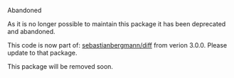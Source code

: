 Abandoned

As it is no longer possible to maintain this package it has been deprecated and abandoned.

This code is now part of: [sebastianbergmann/diff](https://github.com/sebastianbergmann/diff) from verion 3.0.0.
Please update to that package.

This package will be removed soon.
